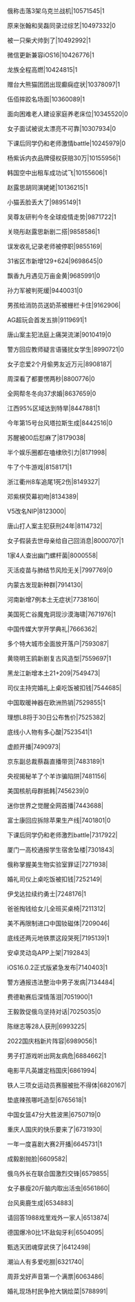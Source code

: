 俄称击落3架乌克兰战机|10571545|1

原来张翰和吴磊同录过综艺|10497332|0

被一只柴犬帅到了|10492992|1

微信更新兼容iOS16|10426776|1

龙族全程高燃|10424815|1

赠台大熊猫团团出现癫痫症状|10378097|1

伍佰摔跤名场面|10360089|1

面向困难老人建设家庭养老床位|10345520|0

女子面试被说太漂亮不可靠|10307934|0

下课后同学仍和老师激情battle|10245979|0

杨紫诉内衣品牌侵权获赔30万|10155956|1

韩国空中出租车成功试飞|10155606|1

赵露思胡同演姥姥|10136215|1

小猫丢脸丢大了|9895149|1

吴尊友研判今冬全球疫情走势|9871722|1

关晓彤赵露思新剧二搭|9858586|1

误发收礼记录老师被停职|9855169|

31省区市新增129+624|9698645|0

飘香九月遇见万亩金黄|9685991|0

孙力军被判死缓|9440031|0

男孩给消防员送奶茶被栅栏卡住|9162906|

AG超玩会首发五排|9119691|1

唐山案主犯法庭上痛哭流涕|9010419|0

警方回应教师疑言语骚扰女学生|8990721|0

女子恋爱2个月偷男友近万元|8908187|

周深看了都要愣两秒|8800776|0

全网帮冬冬向37求婚|8637659|0

江西95%区域达到特旱|8447881|1

今年第15号台风塔拉斯生成|8442516|0

苏醒被00后怼麻了|8179038|

半个娱乐圈都在嗑棣欣引力|8171998|

牛了个牛游戏|8158171|1

浙江衢州8车追尾1死2伤|8149327|

邓紫棋荧幕初吻|8134389|

V5改名NIP|8123000|

唐山打人案主犯获刑24年|8114732|

女子假装去世母亲给自己回消息|8000707|1

1家4人查出幽门螺杆菌|8000558|

灭活疫苗与肺结节风险无关|7997769|0

内蒙古发现新种群|7914130|

河南新增7例本土无症状|7738160|

美国死亡谷魔鬼洞现沙漠海啸|7671976|1

中国传媒大学开学典礼|7666362|

多个特大城市全面放开落户|7593087|

黄晓明王鸥新剧复古风造型|7559697|1

黑龙江新增本土21+209|7549473|

司仪主持完婚礼上桌吃饭被扣钱|7544685|

中国取暖神器在欧洲热销|7529855|1

理想L8将于30日公布售价|7525382|

底线小人物有多心酸|7523541|1

虚颜开播|7490973|

京东副总裁蔡磊直播带货|7483189|1

央视揭秘羊了个羊诈骗陷阱|7481156|

美国核航母群抵韩|7456239|0

迷你世界之觉醒全网首播|7443688|

富士康回应拆除苹果生产线|7401801|0

下课后同学仍和老师激烈battle|7317922|

厦门一高校通报学生宿舍坠楼|7301843|

俄称掌握美生物实验室罪证|7271938|

婚礼司仪上桌吃饭被扣钱|7252149|

伊戈达拉续约勇士|7248176|1

爸爸掏钱给女儿全班买桌椅|7211312|

美不再限制进口中国钕磁体|7209046|

底线还两元地铁票这段哭死|7195139|1

安卓灵动岛APP上架|7192843|

iOS16.0.2正式版紧急发布|7140403|1

警方通报违法整治中男子发病|7134484|

费德勒赛后深情落泪|7051900|1

王毅敦促俄乌坚持对话|7025035|0

陈继志等28人获刑|6993225|

2022国庆档新片阵容|6989056|1

男子打游戏听出网友病危|6884662|1

电影平凡英雄定档国庆|6861994|

铁人三项女运动员赛服被批不得体|6820167|

垫底辣孩哪吒造型|6765618|1

中国女篮47分大胜波黑|6750719|0

重庆人国庆的快乐要来了|6731930|

一年一度喜剧大赛2开播|6645731|1

成毅剧抛脸|6609582|

俄乌外长在联合国激烈交锋|6579855|

女子暴瘦20斤脑内取出活虫|6561860|

台风奥鹿生成|6534883|

请回答1988戏里戏外一家人|6513874|

德国爆冷0比1不敌匈牙利|6504095|

甄选天团魂穿武侠了|6412498|

潮汕人有多爱吃朥|6321740|

周菲戈好声音第一个满票|6063486|

婚礼现场村民争抢大锅烩菜|5788991|


